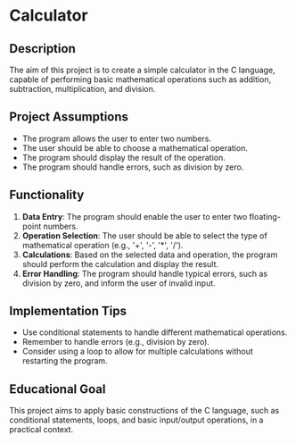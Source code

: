 
# Calculator

## Description
The aim of this project is to create a simple calculator in the C language, capable of performing basic mathematical operations such as addition, subtraction, multiplication, and division.

## Project Assumptions
- The program allows the user to enter two numbers.
- The user should be able to choose a mathematical operation.
- The program should display the result of the operation.
- The program should handle errors, such as division by zero.

## Functionality
1. **Data Entry**: The program should enable the user to enter two floating-point numbers.
2. **Operation Selection**: The user should be able to select the type of mathematical operation (e.g., '+', '-', '*', '/').
3. **Calculations**: Based on the selected data and operation, the program should perform the calculation and display the result.
4. **Error Handling**: The program should handle typical errors, such as division by zero, and inform the user of invalid input.

## Implementation Tips
- Use conditional statements to handle different mathematical operations.
- Remember to handle errors (e.g., division by zero).
- Consider using a loop to allow for multiple calculations without restarting the program.

## Educational Goal
This project aims to apply basic constructions of the C language, such as conditional statements, loops, and basic input/output operations, in a practical context.
